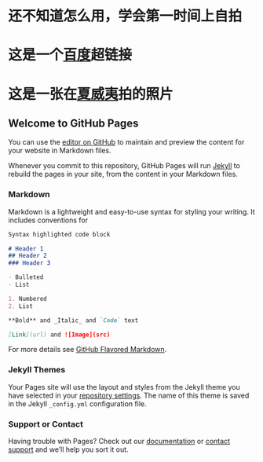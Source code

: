 # 还不知道怎么用，学会第一时间上自拍

# 这是一个[百度](http://www.baidu.com)超链接

# 这是一张在[夏威夷](//upload.wikimedia.org/wikipedia/commons/thumb/8/87/Jiang_Zemin_at_Hickam_Air_Base%2C_October_26%2C_1997%2C_cropped.jpg/250px-Jiang_Zemin_at_Hickam_Air_Base%2C_October_26%2C_1997%2C_cropped.jpg)拍的照片

## Welcome to GitHub Pages

You can use the [editor on GitHub](https://github.com/CoGore/CoGore.github.io/edit/master/README.md) to maintain and preview the content for your website in Markdown files.

Whenever you commit to this repository, GitHub Pages will run [Jekyll](https://jekyllrb.com/) to rebuild the pages in your site, from the content in your Markdown files.

### Markdown

Markdown is a lightweight and easy-to-use syntax for styling your writing. It includes conventions for

```markdown
Syntax highlighted code block

# Header 1
## Header 2
### Header 3

- Bulleted
- List

1. Numbered
2. List

**Bold** and _Italic_ and `Code` text

[Link](url) and ![Image](src)
```

For more details see [GitHub Flavored Markdown](https://guides.github.com/features/mastering-markdown/).

### Jekyll Themes

Your Pages site will use the layout and styles from the Jekyll theme you have selected in your [repository settings](https://github.com/CoGore/CoGore.github.io/settings). The name of this theme is saved in the Jekyll `_config.yml` configuration file.

### Support or Contact

Having trouble with Pages? Check out our [documentation](https://help.github.com/categories/github-pages-basics/) or [contact support](https://github.com/contact) and we’ll help you sort it out.
